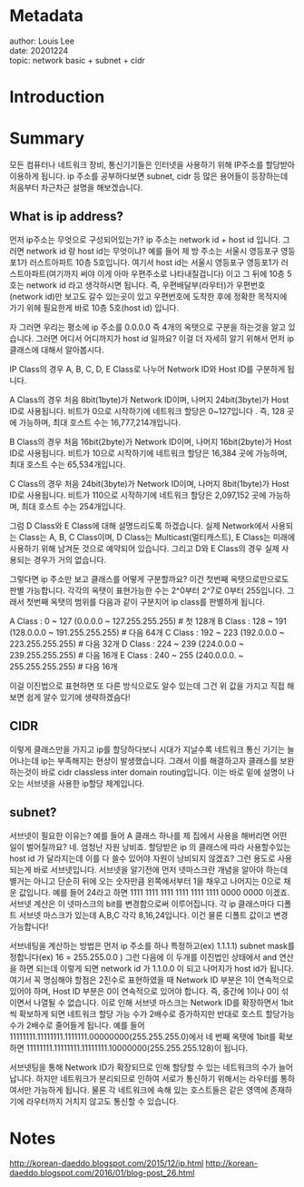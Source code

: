 # Metadata 
author: Louis Lee   
date: 20201224  
topic: network basic + subnet + cidr
# Introduction

# Summary

모든 컴퓨터나 네트워크 장비, 통신기기들은 인터넷을 사용하기 위해 IP주소를 할당받아 이용하게 됩니다. ip 주소를 공부하다보면 subnet, cidr 등 많은 용어들이 등장하는데 처음부터 차근차근 설명을 해보겠습니다. 

## What is ip address?

먼저 ip주소는 무엇으로 구성되어있는가? 
ip 주소는 network id + host id 입니다. 그러면 network id 랑 host id는 무엇이냐? 
예를 들어 제 방 주소는 서울시 영등포구 영등포1가 러스트아파트 10층 5호입니다.
여기서 host id는 서울시 영등포구 영등포1가 러스트아파트(여기까지 써야 이게 아마 우편주소로 나타내질겁니다) 이고 그 뒤에 10층 5호는 network id 라고 생각하시면 됩니다. 
즉, 우편배달부(라우터)가 우편번호(network id)만 보고도 갈수 있는곳이 있고 우편번호에 도착한 후에 정확한 목적지에 가기 위헤 필요한게 바로 10층 5호(host id) 입니다. 

자 그러면 우리는 평소에 ip 주소를 0.0.0.0 즉 4개의 옥탯으로 구분을 하는것을 알고 있습니다. 그러면 어디서 어디까지가 host id 일까요? 이걸 더 자세히 알기 위해서 먼저 ip 클래스에 대해서 알아봅시다. 

IP Class의 경우 A, B, C, D, E Class로 나누어 Network ID와 Host ID를 구분하게 됩니다. 

A Class의 경우 처음 8bit(1byte)가 Network ID이며, 나머지 24bit(3byte)가 Host ID로 사용됩니다. 비트가 0으로 시작하기에 네트워크 할당은 0~127입니다 . 즉, 128 곳에 가능하며, 최대 호스트 수는 16,777,214개입니다. 

B Class의 경우 처음 16bit(2byte)가 Network ID이며, 나머지 16bit(2byte)가 Host ID로 사용됩니다. 비트가 10으로 시작하기에 네트워크 할당은 16,384 곳에 가능하며, 최대 호스트 수는 65,534개입니다. 

C Class의 경우 처음 24bit(3byte)가 Network ID이며, 나머지 8bit(1byte)가 Host ID로 사용됩니다. 비트가 110으로 시작하기에 네트워크 할당은 2,097,152 곳에 가능하며, 최대 호스트 수는 254개입니다.

그럼 D Class와 E Class에 대해 설명드리도록 하겠습니다. 실제 Network에서 사용되는 Class는 A, B, C Class이며, D Class는 Multicast(멀티캐스트), E Class는 미래에 사용하기 위해 남겨둔 것으로 예약되어 있습니다. 그리고 D와 E Class의 경우 실제 사용되는 경우가 거의 없습니다.

그렇다면 ip 주소만 보고 클래스를 어떻게 구분할까요? 이건 첫번째 옥탯으로만으로도 판별 가능합니다. 각각의 옥탯이 표현가능한 수는 2^0부터 2^7로 0부터 255입니다. 그래서 첫번째 옥탯의 범위를 다음과 같이 구분지어 ip class를 판별하게 됩니다. 

A Class : 0 ~ 127 (0.0.0.0 ~ 127.255.255.255) # 첫 128개
B Class : 128 ~ 191 (128.0.0.0 ~ 191.255.255.255) # 다음 64개
C Class : 192 ~ 223 (192.0.0.0 ~ 223.255.255.255) # 다음 32개 
D Class : 224 ~ 239 (224.0.0.0 ~ 239.255.255.255) # 다음 16개
E Class : 240 ~ 255 (240.0.0.0. ~ 255.255.255.255) # 다음 16개

이걸 이진법으로 표현하면 또 다른 방식으로도 알수 있는데 그건 위 값을 가지고 직접 해보면 쉽게 알수 있기에 생략하겠슴다! 

## CIDR

이렇게 클래스만을 가지고 ip를 할당하다보니 시대가 지날수록 네트워크 통신 기기는 늘어나는데 ip는 부족해지는 현상이 발생했습니다. 그래서 이를 해결하고자 클래스를 보완하는것이 바로 cidr
classless inter domain routing입니다. 이는 바로 밑에 설명이 나오는 서브넷을 사용한 ip할당 체계입니다. 

## subnet?

서브넷이 필요한 이유는? 예를 들어 A 클래스 하나를 제 집에서 사용을 해버리면 어떤 일이 벌어질까요? 네. 엄청난 자원 낭비죠. 할당받은 ip 의 클래스에 따라 사용할수있는 host id 가 달라지는데 이를 다 쓸수 있어야 자원이 낭비되지 않겠죠? 그런 용도로 사용되는게 바로 서브넷입니다. 서브넷을 알기전에 먼저 넷마스크란 개념을 알아야 하는데 별거는 아니고 단순히 뒤에 오는 숫자만큼 왼쪽에서부터 1을 채우고 나머지는 0으로 채운 값입니다. 예를 들어 24라고 하면 1111 1111 1111 1111 1111 1111 0000 0000 이겠죠. 서브넷 계산은 이 넷마스크의 bit를 변경함으로써 이루어집니다. 각 ip 클래스마다 디폴트 서브넷 마스크가 있는데 A,B,C 각각 8,16,24입니다. 이건 물론 디폴트 값이고 변경 가능합니다!

서브네팅을 계산하는 방법은 먼저 ip 주소를 하나 특정하고(ex) 1.1.1.1) subnet mask를 정합니다(ex) 16 = 255.255.0.0 ) 그런 다음에 이 두개를 이진법인 상태에서 and 연산을 하면 되는데 이렇게 되면 network id 가 1.1.0.0 이 되고 나머지가 host id가 됩니다. 여기서 꼭 명심해야 할점은 2진수로 표현하였을 때 Network ID 부분은 1이 연속적으로 있어야 하며, Host ID 부분은 0이 연속적으로 있어야 합니다. 즉, 중간에 1이나 0이 섞이면서 나열될 수 없습니다. 이로 인해 서브넷 마스크는 Network ID를 확장하면서 1bit씩 확보하게 되면 네트워크 할당 가능 수가 2배수로 증가하지만 반대로 호스트 할당가능 수가 2배수로 줄어들게 됩니다. 예를 들어 11111111.11111111.1111111.00000000(255.255.255.0)에서  네 번째 옥탯에 1bit를 확보하면 11111111.11111111.11111111.10000000(255.255.255.128)이 됩니다.

서브넷팅을 통해 Network ID가 확장되므로 인해 할당할 수 있는 네트워크의 수가 늘어납니다. 하지만 네트워크가 분리되므로 인하여 서로가 통신하기 위해서는 라우터를 통하여서만 가능하게 됩니다. 물론 각 네트워크에 속해 있는 호스트들은 같은 영역에 존재하기에 라우터까지 거치지 않고도 통신할 수 있습니다.

# Notes 

http://korean-daeddo.blogspot.com/2015/12/ip.html
http://korean-daeddo.blogspot.com/2016/01/blog-post_26.html
